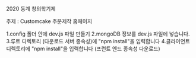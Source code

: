 2020 동계 창의학기제 


주제 : Customcake 주문제작 홈페이지 


1.config 폴더 안에 dev.js 파일 만들기
2.mongoDB 정보를 dev.js 파일에 넣습니다.
3.루트 디렉토리 (다운로드 서버 종속성)에 "npm install"을 입력합니다
4.클라이언트 디렉토리에 "npm install"을 입력합니다 (프런트 엔드 종속성 다운로드)
